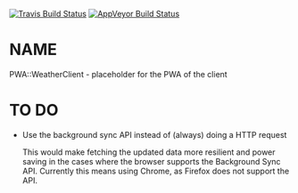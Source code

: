 
[![Travis Build Status](https://travis-ci.org/Corion/PWA-WeatherClient.svg?branch=master)](https://travis-ci.org/Corion/PWA-WeatherClient)
[![AppVeyor Build Status](https://ci.appveyor.com/api/projects/status/github/Corion/PWA-WeatherClient?branch=master&svg=true)](https://ci.appveyor.com/project/Corion/PWA-WeatherClient)

# NAME

PWA::WeatherClient - placeholder for the PWA of the client

# TO DO

- Use the background sync API instead of (always) doing a HTTP request

    This would make fetching the updated data more resilient and power saving
    in the cases where the browser supports the Background Sync API. Currently
    this means using Chrome, as Firefox does not support the API.
